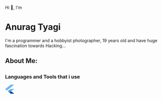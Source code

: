   Hi 👋, I'm 

  <h1>Anurag Tyagi</h1>
  
  <p>I'm a programmer and a hobbyist photographer, 19 years old and have huge fascination towards Hacking...</p>
  
  <h2>About Me:<h2>
  <h3>Languages and Tools that i use</h3>
  <img src="download.png" alt="Flutter" width="30" height="30">
  

    
